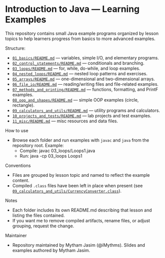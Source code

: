 # Introduction to Java — Learning Examples

This repository contains small Java example programs organized by lesson topics to help learners progress from basics to more advanced examples.

Structure:

- [`01_basics/README.md`](01_basics/README.md:1) — variables, simple I/O, and elementary programs.
- [`02_control_statements/README.md`](02_control_statements/README.md:1) — conditionals and branching.
- [`03_loops/README.md`](03_loops/README.md:1) — for, while, do-while, and loop examples.
- [`04_nested_loops/README.md`](04_nested_loops/README.md:1) — nested loop patterns and exercises.
- [`05_arrays/README.md`](05_arrays/README.md:1) — one-dimensional and two-dimensional arrays.
- [`06_file_io/README.md`](06_file_io/README.md:1) — reading/writing files and file-related examples.
- [`07_methods_and_printing/README.md`](07_methods_and_printing/README.md:1) — functions, formatting, and PrintF examples.
- [`08_oop_and_shapes/README.md`](08_oop_and_shapes/README.md:1) — simple OOP examples (circle, rectangle).
- [`09_calculators_and_utils/README.md`](09_calculators_and_utils/README.md:1) — utility programs and calculators.
- [`10_projects_and_tests/README.md`](10_projects_and_tests/README.md:1) — lab projects and test examples.
- [`11_misc/README.md`](11_misc/README.md:1) — misc resources and data files.

How to use

- Browse each folder and run examples with `javac` and `java` from the repository root. Example:
  - Compile: javac 03_loops/Loops1.java
  - Run: java -cp 03_loops Loops1

Conventions

- Files are grouped by lesson topic and named to reflect the example content.
- Compiled `.class` files have been left in place when present (see [`09_calculators_and_utils/CurrencyConverter.class`](09_calculators_and_utils/CurrencyConverter.class:1)).

Notes

- Each folder includes its own README.md describing that lesson and listing the files contained.
- If you want me to remove compiled artifacts, rename files, or adjust grouping, request the change.

Maintainer

- Repository maintained by Mytham Jasim (@iMythms). Slides and examples authored by Mytham Jasim.
